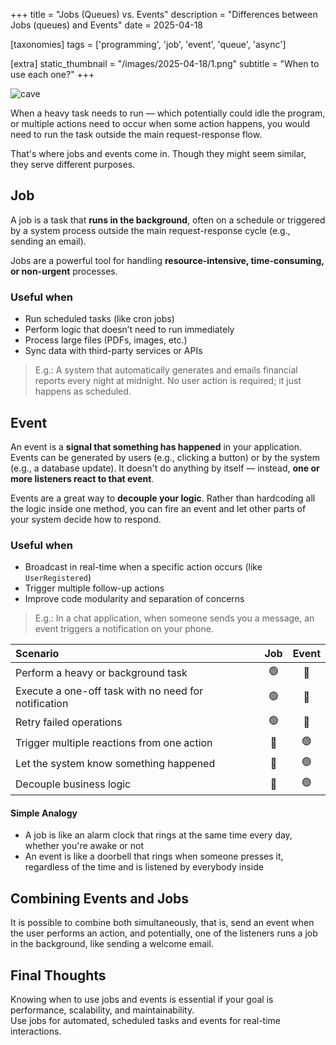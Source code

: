 +++
title = "Jobs (Queues) vs. Events"
description = "Differences between Jobs (queues) and Events"
date = 2025-04-18

[taxonomies]
tags = ['programming', 'job', 'event', 'queue', 'async']

[extra]
static_thumbnail = "/images/2025-04-18/1.png"
subtitle = "When to use each one?"
+++

![cave](/images/2025-04-18/1.webp)

When a heavy task needs to run — which potentially could idle the program, or multiple actions need to occur when some
action happens, you would need to run the task outside the main request-response flow.

That's where jobs and events come in. Though they might seem similar, they serve different purposes.

## Job

A job is a task that **runs in the background**, often on a schedule or triggered by a system process outside the main
request-response cycle (e.g., sending an email).

Jobs are a powerful tool for handling **resource-intensive, time-consuming, or non-urgent** processes.

### Useful when

- Run scheduled tasks (like cron jobs)
- Perform logic that doesn’t need to run immediately
- Process large files (PDFs, images, etc.)
- Sync data with third-party services or APIs

> E.g.: A system that automatically generates and emails financial reports every night at midnight. No user action is
required; it just happens as scheduled.

## Event

An event is a **signal that something has happened** in your application. Events can be generated by users (e.g.,
clicking a button) or by the system (e.g., a database update). It doesn't do anything by itself — instead, **one or more
listeners react to that event**.

Events are a great way to **decouple your logic**. Rather than hardcoding all the logic inside one method, you can fire
an event and let other parts of your system decide how to respond.

### Useful when

- Broadcast in real-time when a specific action occurs (like `UserRegistered`)
- Trigger multiple follow-up actions
- Improve code modularity and separation of concerns

> E.g.: In a chat application, when someone sends you a message, an event triggers a notification on your phone.

<div class="separator"></div>

| Scenario                                             | **Job** | **Event** |
|:-----------------------------------------------------|:-------:|:---------:|
| Perform a heavy or background task                   |   🟢    |    🔴     |
| Execute a one-off task with no need for notification |   🟢    |    🔴     |
| Retry failed operations                              |   🟢    |    🔴     |
| Trigger multiple reactions from one action           |   🔴    |    🟢     |
| Let the system know something happened               |   🔴    |    🟢     |
| Decouple business logic                              |   🔴    |    🟢     |

#### Simple Analogy

- A job is like an alarm clock that rings at the same time every day, whether you're awake or not
- An event is like a doorbell that rings when someone presses it, regardless of the time and is listened by everybody inside

## Combining Events and Jobs

It is possible to combine both simultaneously, that is, send an event when the user performs an action, and potentially,
one of the listeners runs a job in the background, like sending a welcome email.

## Final Thoughts

Knowing when to use jobs and events is essential if your goal is performance, scalability, and maintainability.<br>
Use jobs for automated, scheduled tasks and events for real-time interactions.
